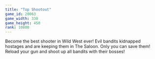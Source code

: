 ```yaml
---
title: "Top Shootout"
game_id: 20063
game_width: 330
game_height: 450
rank: 10800
---
```

Become the best shooter in Wild West ever! Evil bandits kidnapped hostages and are keeping them in The Saloon.
Only you can save them! Reload your gun and shoot up all bandits with their bosses!